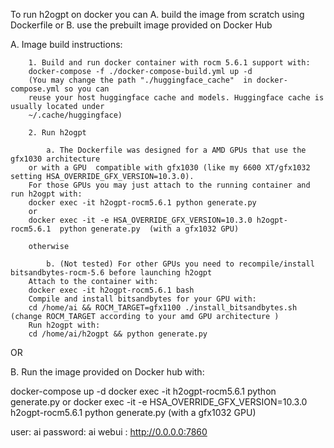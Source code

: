 To run h2ogpt on docker you can 
    A. build the image from scratch using Dockerfile
    or
    B. use the prebuilt image provided on Docker Hub

A. Image build instructions:

        1. Build and run docker container with rocm 5.6.1 support with:
        docker-compose -f ./docker-compose-build.yml up -d
        (You may change the path "./huggingface_cache"  in docker-compose.yml so you can 
        reuse your host huggingface cache and models. Huggingface cache is usually located under
        ~/.cache/huggingface)

        2. Run h2ogpt

            a. The Dockerfile was designed for a AMD GPUs that use the gfx1030 architecture
        or with a GPU  compatible with gfx1030 (like my 6600 XT/gfx1032 setting HSA_OVERRIDE_GFX_VERSION=10.3.0). 
        For those GPUs you may just attach to the running container and run h2ogpt with:
        docker exec -it h2ogpt-rocm5.6.1 python generate.py 
        or
        docker exec -it -e HSA_OVERRIDE_GFX_VERSION=10.3.0 h2ogpt-rocm5.6.1  python generate.py  (with a gfx1032 GPU) 

        otherwise

            b. (Not tested) For other GPUs you need to recompile/install bitsandbytes-rocm-5.6 before launching h2ogpt
        Attach to the container with:
        docker exec -it h2ogpt-rocm5.6.1 bash
        Compile and install bitsandbytes for your GPU with:
        cd /home/ai && ROCM_TARGET=gfx1100 ./install_bitsandbytes.sh (change ROCM_TARGET according to your amd GPU architecture )
        Run h2ogpt with:
        cd /home/ai/h2ogpt && python generate.py

OR

B. Run the image provided on Docker hub with:

docker-compose up -d
docker exec -it h2ogpt-rocm5.6.1 python generate.py 
or
docker exec -it -e HSA_OVERRIDE_GFX_VERSION=10.3.0 h2ogpt-rocm5.6.1 python generate.py  (with a gfx1032 GPU) 



user: ai
password: ai
webui : http://0.0.0.0:7860
